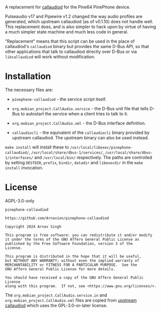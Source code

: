 A replacement for [callaudiod](https://gitlab.com/mobian1/callaudiod) for the Pine64 PinePhone device.

Pulseaudio v17 and Pipewire v1.2 changed the way audio profiles are generated, which upstream callaudiod (as of v0.1.10) does not handle well. This replacement does, and is also simpler to hack upon by virtue of having a much simpler state machine and much less code in general.

"Replacement" means that this script can be used in the place of callaudiod's `callaudiod` binary but provides the same D-Bus API, so that other applications that talk to callaudiod directly over D-Bus or via `libcallaudiod` will work without modification.


# Installation

The necessary files are:

- `pinephone-callaudiod` - the service script itself.

- `org.mobian_project.CallAudio.service` - the D-Bus unit file that tells D-Bus to autostart the service when a client tries to talk to it.

- `org.mobian_project.CallAudio.xml` - the D-Bus interface definition.

- `callaudiocli` - the equivalent of the `callaudiocli` binary provided by upstream callaudiod. The upstream binary can also be used instead.

`make install` will install these to `/usr/local/libexec/pinephone-callaudiod/`, `/usr/local/share/dbus-1/services/`, `/usr/local/share/dbus-1/interfaces/` and `/usr/local/bin/` respectively. The paths are controlled by setting `DESTDIR`, `prefix`, `bindir`, `datadir` and `libexecdir` in the `make install` invocation.


# License

AGPL-3.0-only

```
pinephone-callaudiod

https://github.com/Arnavion/pinephone-callaudiod

Copyright 2024 Arnav Singh

This program is free software: you can redistribute it and/or modify
it under the terms of the GNU Affero General Public License as
published by the Free Software Foundation, version 3 of the
License.

This program is distributed in the hope that it will be useful,
but WITHOUT ANY WARRANTY; without even the implied warranty of
MERCHANTABILITY or FITNESS FOR A PARTICULAR PURPOSE.  See the
GNU Affero General Public License for more details.

You should have received a copy of the GNU Affero General Public License
along with this program.  If not, see <https://www.gnu.org/licenses/>.
```

The `org.mobian_project.CallAudio.service.in` and `org.mobian_project.CallAudio.xml` files are copied from [upstream callaudiod](https://gitlab.com/mobian1/callaudiod) which uses the GPL-3.0-or-later license.
